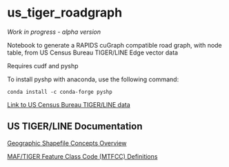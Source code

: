 # us_tiger_roadgraph

*Work in progress - alpha version*

Notebook to generate a RAPIDS cuGraph compatible road graph, with node table, from US Census Bureau TIGER/LINE Edge vector data

Requires cudf and pyshp

To install pyshp with anaconda, use the following command:

```
conda install -c conda-forge pyshp
```

[Link to US Census Bureau TIGER/LINE data](https://www2.census.gov/geo/tiger/)

## US TIGER/LINE Documentation

[Geographic Shapefile Concepts Overview](www2.census.gov/geo/pdfs/maps-data/data/tiger/tgrshp2017/TGRSHP2017_TechDoc_Ch3.pdf)

[MAF/TIGER Feature Class Code (MTFCC) Definitions](https://www2.census.gov/geo/pdfs/maps-data/data/tiger/tgrshp2009/TGRSHP09AF.pdf)
